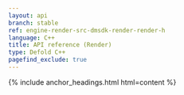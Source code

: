 ```yaml
---
layout: api
branch: stable
ref: engine-render-src-dmsdk-render-render-h
language: C++
title: API reference (Render)
type: Defold C++
pagefind_exclude: true
---
```

{% include anchor_headings.html html=content %}
